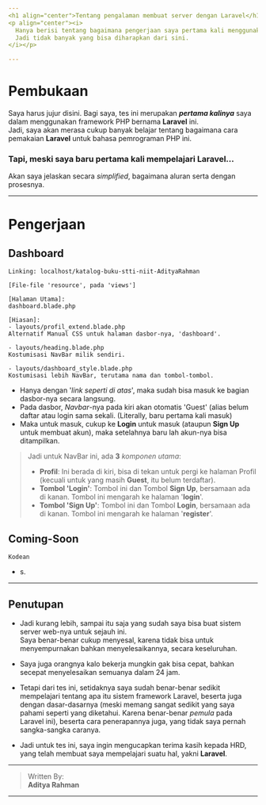 ```yaml
---
<h1 align="center">Tentang pengalaman membuat server dengan Laravel</h1>
<p align="center"><i>
  Hanya berisi tentang bagaimana pengerjaan saya pertama kali menggunakan Laravel. <br>
  Jadi tidak banyak yang bisa diharapkan dari sini.
</i></p>

---
```

# Pembukaan
Saya harus jujur disini. Bagi saya, tes ini merupakan ***pertama kalinya*** saya dalam menggunakan framework PHP bernama **Laravel** ini. <br>
Jadi, saya akan merasa cukup banyak belajar tentang bagaimana cara pemakaian **Laravel** untuk bahasa pemrograman PHP ini.

### Tapi, meski saya baru pertama kali mempelajari Laravel...
Akan saya jelaskan secara *simplified*, bagaimana aluran serta dengan prosesnya.

---
# Pengerjaan

## Dashboard
```
Linking: localhost/katalog-buku-stti-niit-AdityaRahman

[File-file 'resource', pada 'views']

[Halaman Utama]:
dashboard.blade.php

[Hiasan]:
- layouts/profil_extend.blade.php
Alternatif Manual CSS untuk halaman dasbor-nya, 'dashboard'.

- layouts/heading.blade.php
Kostumisasi NavBar milik sendiri.

- layouts/dashboard_style.blade.php
Kostumisasi lebih NavBar, terutama nama dan tombol-tombol.
```
- Hanya dengan '*link seperti di atas*', maka sudah bisa masuk ke bagian dasbor-nya secara langsung.
- Pada dasbor, *Navbar*-nya pada kiri akan otomatis 'Guest' (alias belum daftar atau login sama sekali. (Literally, baru pertama kali masuk)
- Maka untuk masuk, cukup ke **Login** untuk masuk (ataupun **Sign Up** untuk membuat akun), maka setelahnya baru lah akun-nya bisa ditampilkan.

> Jadi untuk NavBar ini, ada **3** *komponen utama*:
> - **Profil**: Ini berada di kiri, bisa di tekan untuk pergi ke halaman Profil (kecuali untuk yang masih **Guest**, itu belum terdaftar).
> - **Tombol 'Login'**: Tombol ini dan Tombol **Sign Up**, bersamaan ada di kanan. Tombol ini mengarah ke halaman '**login**'.
> - **Tombol 'Sign Up'**: Tombol ini dan Tombol **Login**, bersamaan ada di kanan. Tombol ini mengarah ke halaman '**register**'.

## Coming-Soon
```
Kodean
```
- s.

---
## Penutupan

- Jadi kurang lebih, sampai itu saja yang sudah saya bisa buat sistem server web-nya untuk sejauh ini. <br>
Saya benar-benar cukup menyesal, karena tidak bisa untuk menyempurnakan bahkan menyelesaikannya, secara keseluruhan.

- Saya juga orangnya kalo bekerja mungkin gak bisa cepat, bahkan secepat menyelesaikan semuanya dalam 24 jam.

- Tetapi dari tes ini, setidaknya saya sudah benar-benar sedikit mempelajari tentang apa itu sistem framework Laravel, beserta juga dengan dasar-dasarnya (meski memang sangat sedikit yang saya pahami seperti yang diketahui. Karena benar-benar *pemula* pada Laravel ini), beserta cara penerapannya juga, yang tidak saya pernah sangka-sangka caranya.

- Jadi untuk tes ini, saya ingin mengucapkan terima kasih kepada HRD, yang telah membuat saya mempelajari suatu hal, yakni **Laravel**.

---

> Written By: <br>
> **Aditya Rahman**

---
